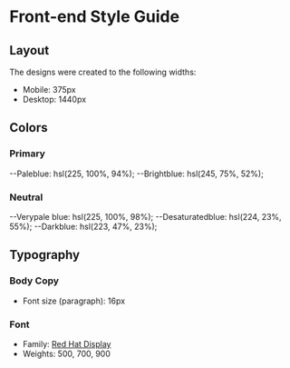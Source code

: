 # Front-end Style Guide

## Layout

The designs were created to the following widths:

- Mobile: 375px
- Desktop: 1440px

## Colors

### Primary

--Paleblue: hsl(225, 100%, 94%);
--Brightblue: hsl(245, 75%, 52%);

### Neutral

--Verypale blue: hsl(225, 100%, 98%);
--Desaturatedblue: hsl(224, 23%, 55%);
--Darkblue: hsl(223, 47%, 23%);

## Typography

### Body Copy

- Font size (paragraph): 16px

### Font

- Family: [Red Hat Display](https://fonts.google.com/specimen/Red+Hat+Display)
- Weights: 500, 700, 900
